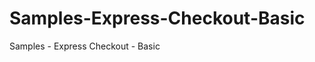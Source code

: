 Samples-Express-Checkout-Basic
==================================

Samples - Express Checkout - Basic
